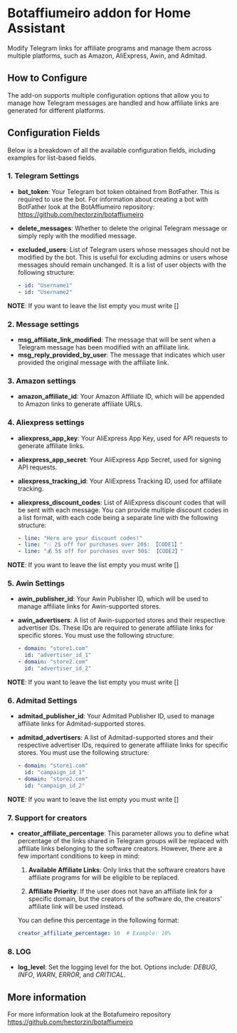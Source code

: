 # Botaffiumeiro addon for Home Assistant

Modify Telegram links for affiliate programs and manage them across multiple platforms, such as Amazon, AliExpress, Awin, and Admitad.

## How to Configure

The add-on supports multiple configuration options that allow you to manage how Telegram messages are handled and how affiliate links are generated for different platforms.

## Configuration Fields

Below is a breakdown of all the available configuration fields, including examples for list-based fields.

### 1. Telegram Settings

- **bot_token**: Your Telegram bot token obtained from BotFather. This is required to use the bot. For information about creating a bot with BotFather look at the BotAffiumeiro repository: https://github.com/hectorzin/botaffiumeiro
- **delete_messages**: Whether to delete the original Telegram message or simply reply with the modified message.
- **excluded_users**: List of Telegram users whose messages should not be modified by the bot. This is useful for excluding admins or users whose messages should remain unchanged. It is a list of user objects with the following structure:

  ```yaml
  - id: "Username1"
  - id: "Username2"
  ```
**NOTE**: If you want to leave the list empty you must write []

### 2. Message settings

- **msg_affiliate_link_modified**: The message that will be sent when a Telegram message has been modified with an affiliate link.
- **msg_reply_provided_by_user**: The message that indicates which user provided the original message with the affiliate link.

### 3. Amazon settings

- **amazon_affiliate_id**: Your Amazon Affiliate ID, which will be appended to Amazon links to generate affiliate URLs.

### 4. Aliexpress settings

- **aliexpress_app_key**: Your AliExpress App Key, used for API requests to generate affiliate links.
- **aliexpress_app_secret**: Your AliExpress App Secret, used for signing API requests.
- **aliexpress_tracking_id**: Your AliExpress Tracking ID, used for affiliate tracking.
- **aliexpress_discount_codes**: List of AliExpress discount codes that will be sent with each message. You can provide multiple discount codes in a list format, with each code being a separate line with the following structure:

  ```yaml
  - line: "Here are your discount codes!"
  - line: "💥 2$ off for purchases over 20$: 【CODE1】"
  - line: "💰 5$ off for purchases over 50$: 【CODE2】"
  ```
**NOTE**: If you want to leave the list empty you must write []

### 5. Awin Settings

- **awin_publisher_id**: Your Awin Publisher ID, which will be used to manage affiliate links for Awin-supported stores.
- **awin_advertisers**: A list of Awin-supported stores and their respective advertiser IDs. These IDs are required to generate affiliate links for specific stores. You must use the following structure:

  ```yaml
  - domain: "store1.com"
    id: "advertiser_id_1"
  - domain: "store2.com"
    id: "advertiser_id_2"
  ```
**NOTE**: If you want to leave the list empty you must write []

### 6. Admitad Settings

- **admitad_publisher_id**: Your Admitad Publisher ID, used to manage affiliate links for Admitad-supported stores.
- **admitad_advertisers**: A list of Admitad-supported stores and their respective advertiser IDs, required to generate affiliate links for specific stores. You must use the following structure:

  ```yaml
  - domain: "store1.com"
    id: "campaign_id_1"
  - domain: "store2.com"
    id: "campaign_id_2"
  ```
**NOTE**: If you want to leave the list empty you must write []

### 7. Support for creators

- **creator_affiliate_percentage**: This parameter allows you to define what percentage of the links shared in Telegram groups will be replaced with affiliate links belonging to the software creators. However, there are a few important conditions to keep in mind:

  1. **Available Affiliate Links**: Only links that the software creators have affiliate programs for will be eligible to be replaced.

  2. **Affiliate Priority**: If the user does not have an affiliate link for a specific domain, but the creators of the software do, the creators' affiliate link will be used instead.

  You can define this percentage in the following format:

  ```yaml
  creator_affiliate_percentage: 10  # Example: 10%

### 8. LOG

- **log_level**: Set the logging level for the bot. Options include: _DEBUG_, _INFO_, _WARN_, _ERROR_, and _CRITICAL_.

## More information

For more information look at the Botafumeiro repository https://github.com/hectorzin/botaffiumeiro
